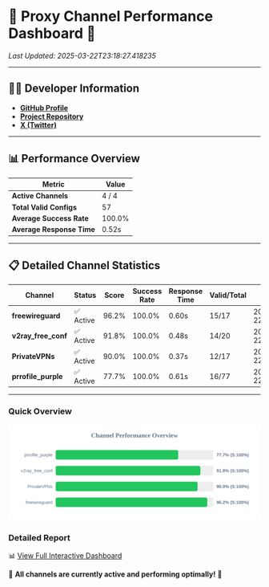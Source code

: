 # 🌟 Proxy Channel Performance Dashboard 🌟

_Last Updated: 2025-03-22T23:18:27.418235_

---

## 👩‍💻 Developer Information

- **[GitHub Profile](https://github.com/4n0nymou3)**  
- **[Project Repository](https://github.com/4n0nymou3/multi-proxy-config-fetcher)**  
- **[X (Twitter)](https://x.com/4n0nymou3)**  

---

## 📊 Performance Overview

| Metric                | Value       |
|-----------------------|-------------|
| **Active Channels**   | 4 / 4       |
| **Total Valid Configs** | 57          |
| **Average Success Rate** | 100.0%      |
| **Average Response Time** | 0.52s       |

---

## 📋 Detailed Channel Statistics

| Channel          | Status     | Score  | Success Rate | Response Time | Valid/Total | Last Success               |
|------------------|------------|--------|--------------|---------------|-------------|----------------------------|
| **freewireguard**  | ✅ Active  | 96.2%  | 100.0% | 0.60s         | 15/17       | 2025-03-22T23:18:27.416896 |
| **v2ray_free_conf**  | ✅ Active  | 91.8%  | 100.0% | 0.48s         | 14/20       | 2025-03-22T23:18:26.388781 |
| **PrivateVPNs**  | ✅ Active  | 90.0%  | 100.0% | 0.37s         | 12/17       | 2025-03-22T23:18:26.787837 |
| **prrofile_purple**  | ✅ Active  | 77.7%  | 100.0% | 0.61s         | 16/77       | 2025-03-22T23:18:25.861506 |

---

### Quick Overview
<div align="center">
  <a href="https://raw.githubusercontent.com/nullluser/NullRepo/refs/heads/main/assets/channel_stats_chart.svg">
    <img src="https://raw.githubusercontent.com/nullluser/NullRepo/refs/heads/main/assets/channel_stats_chart.svg" alt="Source Performance Statistics" width="800">
  </a>
</div>

### Detailed Report
📊 [View Full Interactive Dashboard](https://htmlpreview.github.io/?https://github.com/nullluser/NullRepo/blob/main/assets/performance_report.html)

🎉 **All channels are currently active and performing optimally!** 🎉
